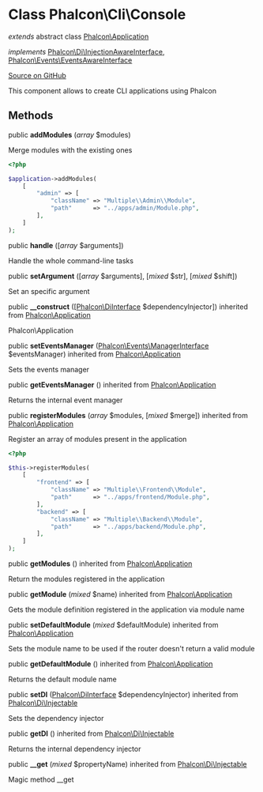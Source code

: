 # Class **Phalcon\\Cli\\Console**

*extends* abstract class [Phalcon\Application](/en/3.1/api/Phalcon_Application)

*implements* [Phalcon\Di\InjectionAwareInterface](/en/3.1/api/Phalcon_Di_InjectionAwareInterface), [Phalcon\Events\EventsAwareInterface](/en/3.1/api/Phalcon_Events_EventsAwareInterface)

<a href="https://github.com/phalcon/cphalcon/blob/master/phalcon/cli/console.zep" class="btn btn-default btn-sm">Source on GitHub</a>

This component allows to create CLI applications using Phalcon


## Methods
public  **addModules** (*array* $modules)

Merge modules with the existing ones

```php
<?php

$application->addModules(
    [
        "admin" => [
            "className" => "Multiple\\Admin\\Module",
            "path"      => "../apps/admin/Module.php",
        ],
    ]
);

```



public  **handle** ([*array* $arguments])

Handle the whole command-line tasks



public  **setArgument** ([*array* $arguments], [*mixed* $str], [*mixed* $shift])

Set an specific argument



public  **__construct** ([[Phalcon\DiInterface](/en/3.1/api/Phalcon_DiInterface) $dependencyInjector]) inherited from [Phalcon\Application](/en/3.1/api/Phalcon_Application)

Phalcon\\Application



public  **setEventsManager** ([Phalcon\Events\ManagerInterface](/en/3.1/api/Phalcon_Events_ManagerInterface) $eventsManager) inherited from [Phalcon\Application](/en/3.1/api/Phalcon_Application)

Sets the events manager



public  **getEventsManager** () inherited from [Phalcon\Application](/en/3.1/api/Phalcon_Application)

Returns the internal event manager



public  **registerModules** (*array* $modules, [*mixed* $merge]) inherited from [Phalcon\Application](/en/3.1/api/Phalcon_Application)

Register an array of modules present in the application

```php
<?php

$this->registerModules(
    [
        "frontend" => [
            "className" => "Multiple\\Frontend\\Module",
            "path"      => "../apps/frontend/Module.php",
        ],
        "backend" => [
            "className" => "Multiple\\Backend\\Module",
            "path"      => "../apps/backend/Module.php",
        ],
    ]
);

```



public  **getModules** () inherited from [Phalcon\Application](/en/3.1/api/Phalcon_Application)

Return the modules registered in the application



public  **getModule** (*mixed* $name) inherited from [Phalcon\Application](/en/3.1/api/Phalcon_Application)

Gets the module definition registered in the application via module name



public  **setDefaultModule** (*mixed* $defaultModule) inherited from [Phalcon\Application](/en/3.1/api/Phalcon_Application)

Sets the module name to be used if the router doesn't return a valid module



public  **getDefaultModule** () inherited from [Phalcon\Application](/en/3.1/api/Phalcon_Application)

Returns the default module name



public  **setDI** ([Phalcon\DiInterface](/en/3.1/api/Phalcon_DiInterface) $dependencyInjector) inherited from [Phalcon\Di\Injectable](/en/3.1/api/Phalcon_Di_Injectable)

Sets the dependency injector



public  **getDI** () inherited from [Phalcon\Di\Injectable](/en/3.1/api/Phalcon_Di_Injectable)

Returns the internal dependency injector



public  **__get** (*mixed* $propertyName) inherited from [Phalcon\Di\Injectable](/en/3.1/api/Phalcon_Di_Injectable)

Magic method __get



